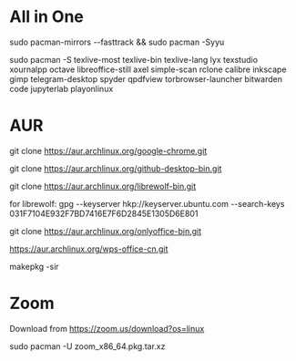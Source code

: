 # All in One

sudo pacman-mirrors --fasttrack && sudo pacman -Syyu

sudo pacman -S texlive-most texlive-bin texlive-lang lyx texstudio xournalpp octave libreoffice-still axel simple-scan rclone calibre inkscape gimp telegram-desktop spyder qpdfview torbrowser-launcher bitwarden code jupyterlab playonlinux

# AUR

git clone https://aur.archlinux.org/google-chrome.git

git clone https://aur.archlinux.org/github-desktop-bin.git

git clone https://aur.archlinux.org/librewolf-bin.git

for librewolf: gpg --keyserver hkp://keyserver.ubuntu.com --search-keys 031F7104E932F7BD7416E7F6D2845E1305D6E801

git clone https://aur.archlinux.org/onlyoffice-bin.git

https://aur.archlinux.org/wps-office-cn.git

makepkg -sir

# Zoom

Download from https://zoom.us/download?os=linux

sudo pacman -U zoom_x86_64.pkg.tar.xz
